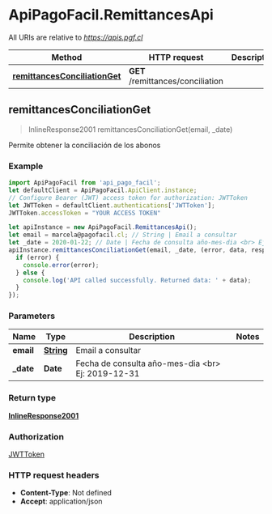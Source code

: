# ApiPagoFacil.RemittancesApi

All URIs are relative to *https://apis.pgf.cl*

Method | HTTP request | Description
------------- | ------------- | -------------
[**remittancesConciliationGet**](RemittancesApi.md#remittancesConciliationGet) | **GET** /remittances/conciliation | 



## remittancesConciliationGet

> InlineResponse2001 remittancesConciliationGet(email, _date)



Permite obtener la conciliación de los abonos

### Example

```javascript
import ApiPagoFacil from 'api_pago_facil';
let defaultClient = ApiPagoFacil.ApiClient.instance;
// Configure Bearer (JWT) access token for authorization: JWTToken
let JWTToken = defaultClient.authentications['JWTToken'];
JWTToken.accessToken = "YOUR ACCESS TOKEN"

let apiInstance = new ApiPagoFacil.RemittancesApi();
let email = marcela@pagofacil.cl; // String | Email a consultar
let _date = 2020-01-22; // Date | Fecha de consulta año-mes-dia <br> Ej: 2019-12-31
apiInstance.remittancesConciliationGet(email, _date, (error, data, response) => {
  if (error) {
    console.error(error);
  } else {
    console.log('API called successfully. Returned data: ' + data);
  }
});
```

### Parameters


Name | Type | Description  | Notes
------------- | ------------- | ------------- | -------------
 **email** | [**String**](.md)| Email a consultar | 
 **_date** | **Date**| Fecha de consulta año-mes-dia &lt;br&gt; Ej: 2019-12-31 | 

### Return type

[**InlineResponse2001**](InlineResponse2001.md)

### Authorization

[JWTToken](../README.md#JWTToken)

### HTTP request headers

- **Content-Type**: Not defined
- **Accept**: application/json


